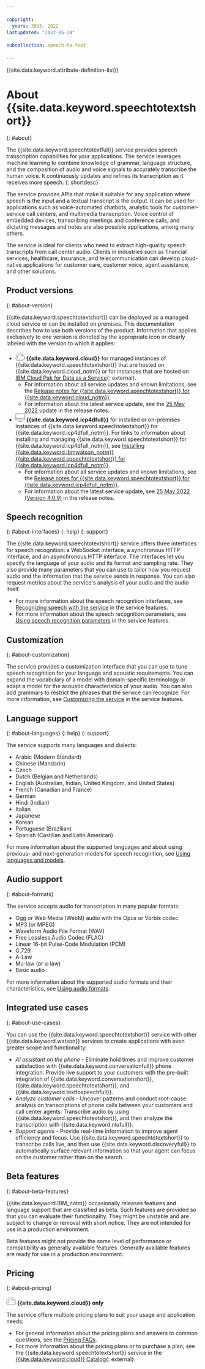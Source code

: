 ```yaml
---

copyright:
  years: 2015, 2022
lastupdated: "2022-05-24"

subcollection: speech-to-text

---
```


{{site.data.keyword.attribute-definition-list}}

# About {{site.data.keyword.speechtotextshort}}
{: #about}

The {{site.data.keyword.speechtotextfull}} service provides speech transcription capabilities for your applications. The service leverages machine learning to combine knowledge of grammar, language structure, and the composition of audio and voice signals to accurately transcribe the human voice. It continuously updates and refines its transcription as it receives more speech.
{: shortdesc}

The service provides APIs that make it suitable for any application where speech is the input and a textual transcript is the output. It can be used for applications such as voice-automated chatbots, analytic tools for customer-service call centers, and multimedia transcription. Voice control of embedded devices, transcribing meetings and conference calls, and dictating messages and notes are also possible applications, among many others.

The service is ideal for clients who need to extract high-quality speech transcripts from call center audio. Clients in industries such as financial services, healthcare, insurance, and telecommunication can develop cloud-native applications for customer care, customer voice, agent assistance, and other solutions.

## Product versions
{: #about-version}

{{site.data.keyword.speechtotextshort}} can be deployed as a managed cloud service or can be installed on premises. This documentation describes how to use both versions of the product. Information that applies exclusively to one version is denoted by the appropriate icon or clearly labeled with the version to which it applies:

-   ![IBM Cloud only](images/ibm-cloud.png) **{{site.data.keyword.cloud}}** for managed instances of {{site.data.keyword.speechtotextshort}} that are hosted on {{site.data.keyword.cloud_notm}} or for instances that are hosted on [IBM Cloud Pak for Data as a Service](https://dataplatform.cloud.ibm.com/docs/content/wsj/landings/wstt.html){: external}.
    -   For information about all service updates and known limitations, see the [Release notes for {{site.data.keyword.speechtotextshort}} for {{site.data.keyword.cloud_notm}}](/docs/speech-to-text?topic=speech-to-text-release-notes).
    -   For information about the latest service update, see the [25 May 2022](/docs/speech-to-text?topic=speech-to-text-release-notes#speech-to-text-25may2022) update in the release notes.
-   ![Cloud Pak for Data only](images/cloud-pak.png) **{{site.data.keyword.icp4dfull}}** for installed or on-premises instances of {{site.data.keyword.speechtotextshort}} for {{site.data.keyword.icp4dfull_notm}}. For links to information about installing and managing {{site.data.keyword.speechtotextshort}} for {{site.data.keyword.icp4dfull_notm}}, see [Installing {{site.data.keyword.ibmwatson_notm}} {{site.data.keyword.speechtotextshort}} for {{site.data.keyword.icp4dfull_notm}}](/docs/speech-to-text?topic=speech-to-text-speech-install-data).
    -   For information about all service updates and known limitations, see the [Release notes for {{site.data.keyword.speechtotextshort}} for {{site.data.keyword.icp4dfull_notm}}](/docs/speech-to-text?topic=speech-to-text-release-notes-data).
    -   For information about the latest service update, see [25 May 2022 (Version 4.0.9)](/docs/speech-to-text?topic=speech-to-text-release-notes-data#speech-to-text-data-25may2022) in the release notes.

## Speech recognition
{: #about-interfaces}
{: help}
{: support}

The {{site.data.keyword.speechtotextshort}} service offers three interfaces for speech recognition: a WebSocket interface, a synchronous HTTP interface, and an asynchronous HTTP interface. The interfaces let you specify the language of your audio and its format and sampling rate. They also provide many parameters that you can use to tailor how you request audio and the information that the service sends in response. You can also request metrics about the service's analysis of your audio and the audio itself.

-   For more information about the speech recognition interfaces, see [Recognizing speech with the service](/docs/speech-to-text?topic=speech-to-text-service-features#features-recognition) in the service features.
-   For more information about the speech recognition parameters, see [Using speech recognition parameters](/docs/speech-to-text?topic=speech-to-text-service-features#features-parameters) in the service features.

## Customization
{: #about-customization}

The service provides a customization interface that you can use to tune speech recognition for your language and acoustic requirements. You can expand the vocabulary of a model with domain-specific terminology or adapt a model for the acoustic characteristics of your audio. You can also add grammars to restrict the phrases that the service can recognize. For more information, see [Customizing the service](/docs/speech-to-text?topic=speech-to-text-service-features#features-customization) in the service features.

## Language support
{: #about-languages}
{: help}
{: support}

The service supports many languages and dialects:

-   Arabic (Modern Standard)
-   Chinese (Mandarin)
-   Czech
-   Dutch (Belgian and Netherlands)
-   English (Australian, Indian, United Kingdom, and United States)
-   French (Canadian and France)
-   German
-   Hindi (Indian)
-   Italian
-   Japanese
-   Korean
-   Portuguese (Brazilian)
-   Spanish (Castilian and Latin American)

For more information about the supported languages and about using previous- and next-generation models for speech recognition, see [Using languages and models](/docs/speech-to-text?topic=speech-to-text-service-features#features-languages).

## Audio support
{: #about-formats}

The service accepts audio for transcription in many popular formats:

-   Ogg or Web Media (WebM) audio with the Opus or Vorbis codec
-   MP3 (or MPEG)
-   Waveform Audio File Format (WAV)
-   Free Lossless Audio Codec (FLAC)
-   Linear 16-bit Pulse-Code Modulation (PCM)
-   G.729
-   A-Law
-   Mu-law (or u-law)
-   Basic audio

For more information about the supported audio formats and their characteristics, see [Using audio formats](/docs/speech-to-text?topic=speech-to-text-service-features#features-audio).

## Integrated use cases
{: #about-use-cases}

You can use the {{site.data.keyword.speechtotextshort}} service with other {{site.data.keyword.watson}} services to create applications with even greater scope and functionality:

-   *AI assistant on the phone* - Eliminate hold times and improve customer satisfaction with {{site.data.keyword.conversationfull}} phone integration. Provide live support to your customers with the pre-built integration of {{site.data.keyword.conversationshort}}, {{site.data.keyword.speechtotextshort}}, and {{site.data.keyword.texttospeechfull}}.
-   *Analyze customer calls* - Uncover patterns and conduct root-cause analysis on transcriptions of phone calls between your customers and call center agents. Transcribe audio by using {{site.data.keyword.speechtotextshort}}, and then analyze the transcription with {{site.data.keyword.nlufull}}.
-   *Support agents* - Provide real-time information to improve agent efficiency and focus. Use {{site.data.keyword.speechtotextshort}} to transcribe calls live, and then use {{site.data.keyword.discoveryfull}} to automatically surface relevant information so that your agent can focus on the customer rather than on the search.

## Beta features
{: #about-beta-features}

{{site.data.keyword.IBM_notm}} occasionally releases features and language support that are classified as beta. Such features are provided so that you can evaluate their functionality. They might be unstable and are subject to change or removal with short notice. They are not intended for use in a production environment.

Beta features might not provide the same level of performance or compatibility as generally available features. Generally available features are ready for use in a production environment.

## Pricing
{: #about-pricing}

![IBM Cloud only](images/ibm-cloud.png) **{{site.data.keyword.cloud}} only**

The service offers multiple pricing plans to suit your usage and application needs:

-   For general information about the pricing plans and answers to common questions, see the [Pricing FAQs](/docs/speech-to-text?topic=speech-to-text-faq-pricing).
-   For more information about the pricing plans or to purchase a plan, see the {{site.data.keyword.speechtotextshort}} service in the [{{site.data.keyword.cloud}} Catalog](https://{DomainName}/catalog/speech-to-text){: external}.
